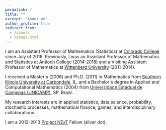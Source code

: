 ```yaml
---
permalink: /
title: ""
excerpt: "About me"
author_profile: true
redirect_from: 
  - /about/
  - /about.html
---
```


I am an Assistant Professor of Mathematics (Statistics) at [Colorado College](https://www.coloradocollege.edu/) since July of 2018. Previously, I was an Assistant Professor of Mathematics and Statistics at [Antioch College](https://antiochcollege.edu/) (2014-2018) and a Visiting Assistant Professor of Mathematics at [Wittenberg University](https://www.wittenberg.edu/) (2011-2014).

I received a Master's (2006) and Ph.D. (2011) in Mathematics from [Southern Illinois University at Carbondale](https://siu.edu/), IL, and a Bachelor's degree in Applied and Computational Mathematics (2004) from [Universidade Estadual de Campinas (UNICAMP)](https://www.unicamp.br/unicamp/english), SP, Brazil.

My research interests are in applied statistics, data science, probability, stochastic processes, mathematical finance, games, and interdisciplinary collaborations. 

I am a 2012-2013 [Project NExT](https://www.maa.org/programs-and-communities/professional-development/project-next) Fellow (silver dot).
